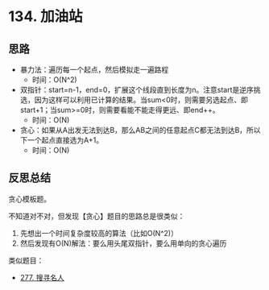 # 134. 加油站

## 思路

- 暴力法：遍历每一个起点，然后模拟走一遍路程
  - 时间：O(N^2)
- 双指针：start=n-1，end=0，扩展这个线段直到长度为n。注意start是逆序挑选，因为这样可以利用已计算的结果。当sum<0时，则需要另选起点、即start+1；当sum>=0时，则需要看能不能走得更远、即end++。
  - 时间：O(N)
- 贪心：如果从A出发无法到达B，那么AB之间的任意起点C都无法到达B，所以下一个起点直接选为A+1。
  - 时间：O(N)

## 反思总结

贪心模板题。

不知道对不对，但发现【贪心】题目的思路总是很类似：

1. 先想出一个时间复杂度较高的算法（比如O(N^2)）
1. 然后发现有O(N)解法：要么用头尾双指针，要么用单向的贪心遍历

类似题目：

- [277. 搜寻名人](https://leetcode-cn.com/problems/find-the-celebrity/)
